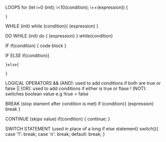 LOOPS
    for (let i=0 (init); i<10(condition); i++(expression)) {
    
    }

WHILE 
    (init)
    while (condition){
        (expression)
    }

DO WHILE
    (init)
    do {
        (expression)
    } while(condition)

IF
    if(condition) {
        code block
    }

IF ELSE
    if(condition){

    }else{

    }
LOGICAL OPERATORS
    && (AND): used to add conditions if both are true or false
    || (OR): used to add conditions if either is true or flase
    ! (NOT): switches boolean value e.g !true = false

BREAK (stop stament after condition is met)
if (condition){
    (expression)
    break
} 

CONTINUE (skips value)
if(condition) {
    continue; 
}

SWITCH STATEMENT (used in place of a long if else statement)
switch(){
    case '1':
    break;
    case 'n':
    break;
    default:
    break;
}
